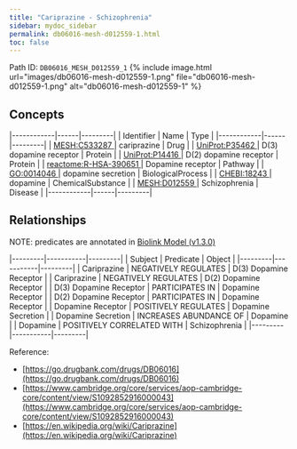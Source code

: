 ```yaml
---
title: "Cariprazine - Schizophrenia"
sidebar: mydoc_sidebar
permalink: db06016-mesh-d012559-1.html
toc: false 
---
```



Path ID: `DB06016_MESH_D012559_1`
{% include image.html url="images/db06016-mesh-d012559-1.png" file="db06016-mesh-d012559-1.png" alt="db06016-mesh-d012559-1" %}

## Concepts

|------------|------|---------|
| Identifier | Name | Type    |
|------------|------|---------|
| <a href="https://identifiers.org/MESH:C533287">MESH:C533287 </a> | cariprazine | Drug |
| <a href="https://identifiers.org/UniProt:P35462">UniProt:P35462 </a> | D(3) dopamine receptor | Protein |
| <a href="https://identifiers.org/UniProt:P14416">UniProt:P14416 </a> | D(2) dopamine receptor | Protein |
| <a href="https://identifiers.org/reactome:R-HSA-390651">reactome:R-HSA-390651 </a> | Dopamine receptor | Pathway |
| <a href="https://identifiers.org/GO:0014046">GO:0014046 </a> | dopamine secretion | BiologicalProcess |
| <a href="https://identifiers.org/CHEBI:18243">CHEBI:18243 </a> | dopamine | ChemicalSubstance |
| <a href="https://identifiers.org/MESH:D012559">MESH:D012559 </a> | Schizophrenia | Disease |
|------------|------|---------|

## Relationships


NOTE: predicates are annotated in <a href="https://github.com/biolink/biolink-model/releases/tag/v1.3.0">Biolink Model (v1.3.0)</a>

|---------|-----------|---------|
| Subject | Predicate | Object  |
|---------|-----------|---------|
| Cariprazine | NEGATIVELY REGULATES | D(3) Dopamine Receptor |
| Cariprazine | NEGATIVELY REGULATES | D(2) Dopamine Receptor |
| D(3) Dopamine Receptor | PARTICIPATES IN | Dopamine Receptor |
| D(2) Dopamine Receptor | PARTICIPATES IN | Dopamine Receptor |
| Dopamine Receptor | POSITIVELY REGULATES | Dopamine Secretion |
| Dopamine Secretion | INCREASES ABUNDANCE OF | Dopamine |
| Dopamine | POSITIVELY CORRELATED WITH | Schizophrenia |
|---------|-----------|---------|

Reference: 
  - [https://go.drugbank.com/drugs/DB06016](https://go.drugbank.com/drugs/DB06016)
  - [https://www.cambridge.org/core/services/aop-cambridge-core/content/view/S1092852916000043](https://www.cambridge.org/core/services/aop-cambridge-core/content/view/S1092852916000043)
  - [https://en.wikipedia.org/wiki/Cariprazine](https://en.wikipedia.org/wiki/Cariprazine)
